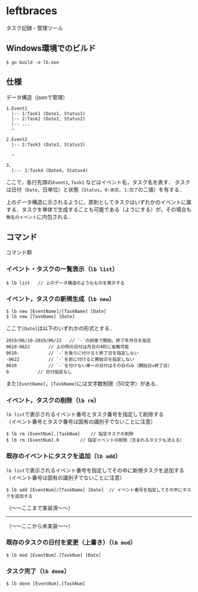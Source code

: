 # leftbraces

タスク記録・管理ツール  

## Windows環境でのビルド  

	$ go build -o lb.exe


## 仕様  

データ構造（jsonで管理）

	1.Event1
	  |-- 1:Task1 (Date1, Status1)
	  |-- 2:Task2 (Date2, Status2)
	  |-- ...
	  ~

	2.Event2
	  |-- 1:Task3 (Date3, Status3)

	  ~

	3.
	  |--- 1:Task4 (Date4, Status4)

ここで，各行先頭の`Event1`, `Task1` などはイベント名，タスク名を表す．
タスクは日付（`Date`，日単位）と状態（`Status`，`0:未完, 1:完了`の二値）を有する．

上のデータ構造に示されるように，原則としてタスクはいずれかのイベントに属する．タスクを単体で生成することも可能である（ようにする）が，その場合も`無名のイベント`に内包される．

## コマンド
コマンド群

### イベント・タスクの一覧表示（`lb list`）
	$ lb list	// 上のデータ構造のようなものを表示する

### イベント，タスクの新規生成（`lb new`）
	$ lb new [EventName]/[TaskName] [Date]
	$ lb new [TaskName] [Date]

ここで`[Date]`は以下のいずれかの形式とする．

	2019/06/10-2019/06/22	// `-`の前後で開始，終了年月日を指定
	0610-0622		// 上の例の日付は月日の4桁に省略可能
	0610-			// `-`を後ろに付けると終了日を指定しない
	-0622			// `-`を前に付けると開始日を指定しない
	0610			// `-`を付けない単一の日付はその日のみ（開始日=終了日）
	0			// 日付指定なし

また`[EventName]`，`[TaskName]`には文字数制限（50文字）がある．

### イベント，タスクの削除（`lb rm`）
`lb list`で表示されるイベント番号とタスク番号を指定して削除する  
（イベント番号とタスク番号は固有の識別子でないことに注意）

	$ lb rm [EventNum].[TaskNum]	// 指定タスクの削除
	$ lb rm [EventNum].0		// 指定イベントの削除（含まれるタスクも消える）

### 既存のイベントにタスクを追加（`lb add`）
`lb list`で表示されるイベント番号を指定してその中に新規タスクを追加する  
（イベント番号は固有の識別子でないことに注意）

	$ lb add [EventNum]/[TaskName] [Date]  // イベント番号を指定してその中にタスクを追加する

（～～ここまで実装済～～）

---

（～～ここから未実装～～）

### 既存のタスクの日付を変更（上書き）（`lb mod`）
	$ lb mod [EventNum].[TaskNum] [Date]

### タスク完了（`lb done`）
	$ lb done [EventNum].[TaskNum]
